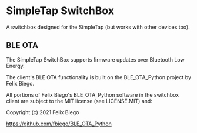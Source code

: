 # SimpleTap SwitchBox
A switchbox designed for the SimpleTap (but works with other devices too).

## BLE OTA
The SimpleTap SwitchBox supports firmware updates over Bluetooth Low Energy.

The client's BLE OTA functionality is built on the BLE_OTA_Python project by Felix Biego.

All portions of Felix Biego's BLE_OTA_Python software in the switchbox client are subject to the MIT license (see LICENSE.MIT) and:

Copyright (c) 2021 Felix Biego

https://github.com/fbiego/BLE_OTA_Python
